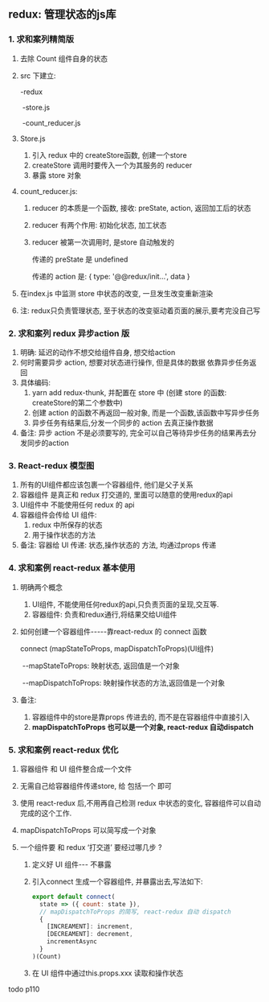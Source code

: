 ## redux: 管理状态的js库

### 1. 求和案列精简版

1. 去除 Count 组件自身的状态

2. src 下建立:

   -redux

   ​	-store.js

   ​	-count_reducer.js

3. Store.js

   1. 引入 redux 中的 createStore函数, 创建一个store
   2. createStore 调用时要传入一个为其服务的 reducer
   3. 暴露 store 对象

4. count_reducer.js:

   1. reducer 的本质是一个函数, 接收: preState, action, 返回加工后的状态

   2. reducer 有两个作用: 初始化状态, 加工状态

   3. reducer 被第一次调用时, 是store 自动触发的

      传递的 preState 是 undefined

      传递的 action 是: { type: '@@redux/init...', data }

5. 在index.js 中监测 store 中状态的改变, 一旦发生改变重新渲染 <App />

6. 注: redux只负责管理状态, 至于状态的改变驱动着页面的展示,要考完没自己写



### 2. 求和案列 redux 异步action 版

1. 明确: 延迟的动作不想交给组件自身, 想交给action
2. 何时需要异步 action, 想要对状态进行操作, 但是具体的数据 依靠异步任务返回
3. 具体编码:
   1. yarn add redux-thunk, 并配置在 store 中 (创建 store 的函数: createStore的第二个参数中)
   2. 创建 action 的函数不再返回一般对象, 而是一个函数,该函数中写异步任务
   3. 异步任务有结果后,分发一个同步的 action 去真正操作数据
4. 备注: 异步 action 不是必须要写的, 完全可以自己等待异步任务的结果再去分发同步的action



### 3. React-redux 模型图

1. 所有的UI组件都应该包裹一个容器组件, 他们是父子关系
2. 容器组件 是真正和 redux 打交道的, 里面可以随意的使用redux的api
3. UI组件中 不能使用任何 redux 的 api
4. 容器组件会传给 UI 组件: 
   1. redux 中所保存的状态
   2. 用于操作状态的方法
5. 备注: 容器给 UI 传递: 状态,操作状态的 方法, 均通过props 传递



### 4. 求和案例 react-redux 基本使用

1. 明确两个概念

   1. UI组件, 不能使用任何redux的api,只负责页面的呈现,交互等.
   2. 容器组件: 负责和redux通行,将结果交给UI组件

2. 如何创建一个容器组件-----靠react-redux 的 connect 函数

   connect (mapStateToProps, mapDispatchToProps)(UI组件)

   ​	--mapStateToProps: 映射状态, 返回值是一个对象

   ​	--mapDispatchToProps: 映射操作状态的方法,返回值是一个对象

3. 备注: 

   1. 容器组件中的store是靠props 传进去的, 而不是在容器组件中直接引入
   2. **mapDispatchToProps 也可以是一个对象, react-redux 自动dispatch**

### 5. 求和案例 react-redux 优化

1. 容器组件 和 UI 组件整合成一个文件

2. 无需自己给容器组件传递store, 给 <App /> 包括一个<Provider store={store} /> 即可

3. 使用 react-redux 后,不用再自己检测 redux 中状态的变化, 容器组件可以自动完成的这个工作.

4. mapDispatchToProps  可以简写成一个对象

5. 一个组件要 和 redux ‘打交道’ 要经过哪几步 ?

   1. 定义好 UI 组件--- 不暴露

   2. 引入connect 生成一个容器组件, 并暴露出去,写法如下:

      ```jsx
      export default connect(
        state => ({ count: state }),
        // mapDispatchToProps 的简写, react-redux 自动 dispatch
        {
          [INCREAMENT]: increment,
          [DECREAMENT]: decrement,
          incrementAsync
        }
      )(Count)
      ```

   3. 在 UI 组件中通过this.props.xxx 读取和操作状态

todo p110
